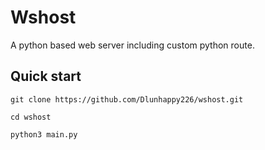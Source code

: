 # Wshost
A python based web server including custom python route.

## Quick start
```
git clone https://github.com/Dlunhappy226/wshost.git

cd wshost

python3 main.py
```